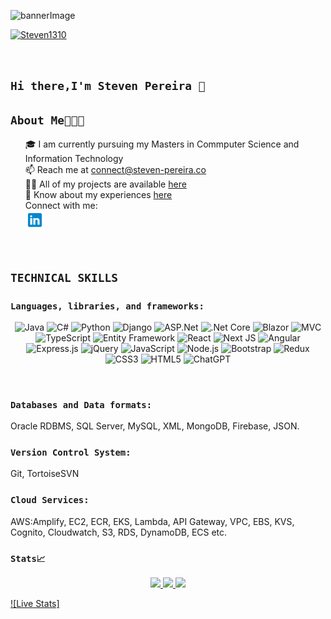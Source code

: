 <div>
<div class="markdown-body">
<!-- MAIN BANNER IMAGE -->

![bannerImage](./assets/images/github-banner.gif)

<!--  PROFILE VISIT COUNTER  --><p align="top"><a href="www.steven-pereira.co" target="_blank"><img src="https://komarev.com/ghpvc/?username=Steven1310&label=Profile%20views&color=36363b&style=flat" alt="Steven1310" /></a></p>
<br>

## `Hi there,I'm Steven Pereira 👋`

## `About Me🧑🏼‍💻`

<p>
<ul type="none">
<li>🎓 I am currently pursuing my Masters in Commputer Science and Information Technology</li>
<li>📫 Reach me at <a href="mailto:connect@steven-pereira.co" target="_blank">connect@steven-pereira.co</a></li>
<li>👨‍💻 All of my projects are available <a href="">here</a></li>
<li>📄 Know about my experiences <a href="">here</a></li>
<li>Connect with me:</li>
<a href="https://www.linkedin.com/in/steven-pereira-33a933169/">
<img src="./assets/images/linkedin.png" alt="alternate text"
width="30px" height="height">
</a>
</ul>
</p>

<br>

## `TECHNICAL SKILLS`

### `Languages, libraries, and frameworks:`

<p align="center">
<img alt="Java" src="https://img.shields.io/badge/java-%23ED8B00.svg?style=for-the-badge&logo=openjdk&logoColor=white" />
<img alt="C#" src="https://img.shields.io/badge/c%23-%23239120.svg?style=for-the-badge&logo=csharp&logoColor=white" />
<img alt="Python" src="https://img.shields.io/badge/python-3670A0?style=for-the-badge&logo=python&logoColor=ffdd54" />
<img alt="Django" src="https://img.shields.io/badge/django-%23092E20.svg?style=for-the-badge&logo=django&logoColor=white" />
<img alt="ASP.Net" src="https://img.shields.io/badge/ASP.NET-5C2D91?style=for-the-badge&logo=.net&logoColor=white" />
<img alt=".Net Core" src="https://img.shields.io/badge/.NET Core-5C2D91?style=for-the-badge&logo=.net&logoColor=white" />
<img alt="Blazor" src="https://img.shields.io/badge/blazor-%235C2D91.svg?style=for-the-badge&logo=blazor&logoColor=white" />
<img alt="MVC" src="https://img.shields.io/badge/MVC-0093C2.svg?style=for-the-badge&logo=MVC&logoColor=white" />
<img alt="TypeScript" src="https://img.shields.io/badge/typescript-%23007ACC.svg?style=for-the-badge&logo=typescript&logoColor=white" />
<img alt="Entity Framework" src="https://img.shields.io/badge/Entity Framework-%235C2D91.svg?style=for-the-badge&logoColor=white" />
<img alt="React" src="https://img.shields.io/badge/React-20232A?style=for-the-badge&logo=react&logoColor=61DAFB" />
<img alt="Next JS" src="https://img.shields.io/badge/Next-black?style=for-the-badge&logo=next.js&logoColor=white" />
<img alt="Angular" src="https://img.shields.io/badge/angular-%23DD0031.svg?style=for-the-badge&logo=angular&logoColor=white" />
<img alt="Express.js" src="https://img.shields.io/badge/Express.js-000000?style=for-the-badge&logo=express&logoColor=white" />
<img alt="jQuery" src="https://img.shields.io/badge/jquery-%230769AD.svg?style=for-the-badge&logo=jquery&logoColor=white" />
<img alt="JavaScript" src="https://img.shields.io/badge/javascript-%23323330.svg?style=for-the-badge&logo=javascript&logoColor=%23F7DF1E" />
<img alt="Node.js" src="https://img.shields.io/badge/Node.js-339933?style=for-the-badge&logo=node.js&logoColor=white" />
<img alt="Bootstrap" src="https://img.shields.io/badge/Bootstrap-563D7C?style=for-the-badge&logo=bootstrap&logoColor=white" >
<img alt="Redux" src="https://img.shields.io/badge/Redux-593D88?style=for-the-badge&logo=redux&logoColor=white" />
<img alt="CSS3" src="https://img.shields.io/badge/CSS3-1572B6?style=for-the-badge&logo=css3&logoColor=white" />
<img alt="HTML5" src="https://img.shields.io/badge/HTML5-E34F26?style=for-the-badge&logo=html5&logoColor=white" />
<img alt="ChatGPT" src="https://img.shields.io/badge/ChatGPT-FFAC45?style=for-the-badge&logo=openai&logoColor=white" />

</p><br>

### `Databases and Data formats:`

Oracle RDBMS, SQL Server, MySQL, XML, MongoDB, Firebase, JSON.

### `Version Control System:`

Git, TortoiseSVN

### `Cloud Services:`

AWS:Amplify, EC2, ECR, EKS, Lambda, API Gateway, VPC, EBS, KVS, Cognito, Cloudwatch, S3, RDS, DynamoDB, ECS etc.

### `Stats📈`

<a href="https://github.com/Steven1310">
<p align="center">
<img height=150em src="https://github-readme-stats.vercel.app/api?username=Steven1310&show_icons=true&count_private=true&custom_title=My%20Github%20Stat&layout=compact&theme=radical&hide=issues&hide_border=true&hide_title=true,contribs" /> 
<img height=150em style="align-item: center" src="https://github-readme-stats.vercel.app/api/top-langs/?username=Steven1310&custom_title=Languages%20used:&layout=compact&theme=radical&hide_border=true&hide_title=true"  /> 
<img  height=150em src="http://github-readme-streak-stats.herokuapp.com/?user=Steven1310&theme=algolia&date_format=M%20j%5B%2C%20Y%5D&ring=ff3068&fire=ff3068&sideNums=ff3068" />
</p>
</a>

[![Live Stats]](https://githubanalytics-48a3f.web.app/?username=Steven1310&theme=theme-dark)

 </div>
</div>

